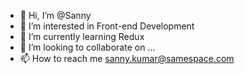 - 👋 Hi, I’m @Sanny
- 👀 I’m interested in Front-end Development
- 🌱 I’m currently learning Redux
- 💞️ I’m looking to collaborate on ...
- 📫 How to reach me sanny.kumar@samespace.com

<!---
SannySamespace/SannySamespace is a ✨ special ✨ repository because its `README.md` (this file) appears on your GitHub profile.
You can click the Preview link to take a look at your changes.
--->
